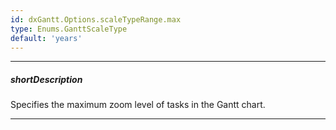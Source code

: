 ```yaml
---
id: dxGantt.Options.scaleTypeRange.max
type: Enums.GanttScaleType
default: 'years'
---
```

---
##### shortDescription
Specifies the maximum zoom level of tasks in the Gantt chart.

---
